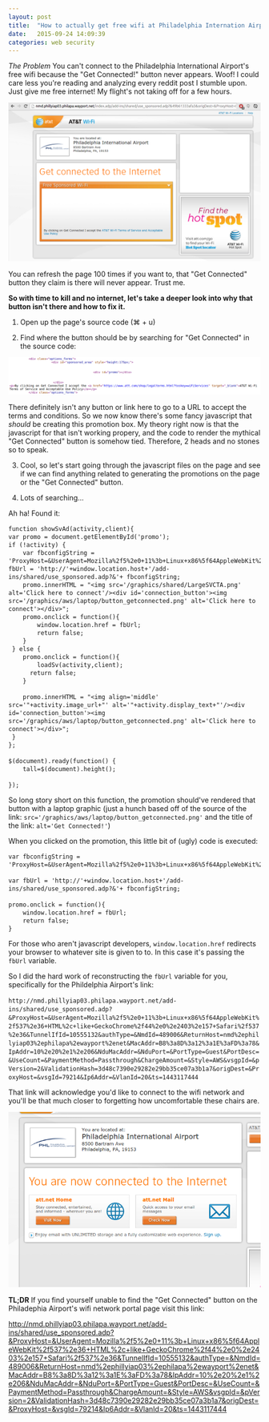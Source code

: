 ```yaml
---
layout: post
title:  "How to actually get free wifi at Philadelphia Internation Airport."
date:   2015-09-24 14:09:39
categories: web security
---
```


*The Problem*
You can't connect to the Philadelphia International Airport's free wifi because the "Get Connected!" button never appears. Woof! I could care less you're reading and analyzing every reddit post I stumble upon. Just give me free internet! My flight's not taking off for a few hours.

![Look. The get connected button never appears](/assets/philly_airport/look-no-get-connected-button.png)

You can refresh the page 100 times if you want to, that "Get Connected" button they claim is there will never appear. Trust me.

**So with time to kill and no internet, let's take a deeper look into why that button isn't there and how to fix it.**

1. Open up the page's source code (⌘ + u)

2. Find where the button should be by searching for "Get Connected" in the source code:

![No link or button found what so ever.](/assets/philly_airport/alleged-get-connected-button.png)

There definitely isn't any button or link here to go to a URL to accept the terms and conditions. So we now know there's some fancy javascript that _should_ be creating this promotion box. My theory right now is that the javascript for that isn't working propery, and the code to render the mythical "Get Connected" button is somehow tied. Therefore, 2 heads and no stones so to speak.

3. Cool, so let's start going through the javascript files on the page and see if we can find anything related to generating the promotions on the page or the "Get Connected" button.

4. Lots of searching...

Ah ha! Found it: 


    function showSvAd(activity,client){
    var promo = document.getElementById('promo');
    if (!activity) {
        var fbconfigString = 'ProxyHost=&UserAgent=Mozilla%2f5%2e0+11%3b+Linux+x86%5f64AppleWebKit%2f537%2e36+HTML%2c+like+GeckoChrome%2f44%2e0%2e2403%2e157+Safari%2f537%2e36&TunnelIfId=10555132&authType=&NmdId=489006&ReturnHost=nmd%2ephillyiap03%2ephilapa%2ewayport%2enet&MacAddr=B8%3a8D%3a12%3a1E%3aFD%3a78&IpAddr=10%2e20%2e1%2e206&NduMacAddr=&NduPort=&PortType=Guest&PortDesc=&UseCount=&PaymentMethod=Passthrough&ChargeAmount=&Style=AWS&vsgpId=&pVersion=2&ValidationHash=3d48c7390e29282e29bb35ce07a3b1a7&origDest=&ProxyHost=&vsgId=79214&Ip6Addr=&VlanId=20&ts=1443117444';var fbUrl = 'http://'+window.location.host+'/add-ins/shared/use_sponsored.adp?&'+ fbconfigString;
        promo.innerHTML = "<img src='/graphics/shared/LargeSVCTA.png' alt='Click here to connect'/><div id='connection_button'><img src='/graphics/aws/laptop/button_getconnected.png' alt='Click here to connect'></div>";
        promo.onclick = function(){
            window.location.href = fbUrl;
            return false;
        }
     } else {
        promo.onclick = function(){
            loadSv(activity,client);
          return false;
        }

        promo.innerHTML = "<img align='middle' src='"+activity.image_url+"' alt='"+activity.display_text+"'/><div id='connection_button'><img src='/graphics/aws/laptop/button_getconnected.png' alt='Click here to connect'></div>";
     }
    };

    $(document).ready(function() {
        tall=$(document).height();

    });

So long story short on this function, the promotion should've rendered that button with a laptop graphic (just a hunch based off of the source of the link: `src='/graphics/aws/laptop/button_getconnected.png'` and the title of the link: `alt='Get Connected!'`)

When you clicked on the promotion, this little bit of (ugly) code is executed:

    var fbconfigString = 'ProxyHost=&UserAgent=Mozilla%2f5%2e0+11%3b+Linux+x86%5f64AppleWebKit%2f537%2e36+HTML%2c+like+GeckoChrome%2f44%2e0%2e2403%2e157+Safari%2f537%2e36&TunnelIfId=10555132&authType=&NmdId=489006&ReturnHost=nmd%2ephillyiap03%2ephilapa%2ewayport%2enet&MacAddr=B8%3c8D%3a12%3d1E%3aED%3a78&IpAddr=10%2e20%2e1%2e206&NduMacAddr=&NduPort=&PortType=Guest&PortDesc=&UseCount=&PaymentMethod=Passthrough&ChargeAmount=&Style=AWS&vsgpId=&pVersion=2&ValidationHash=3d48c7390e29282e29bb35ce07a3b1a7&origDest=&ProxyHost=&vsgId=79214&Ip6Addr=&VlanId=20&ts=1443117444';

    var fbUrl = 'http://'+window.location.host+'/add-ins/shared/use_sponsored.adp?&'+ fbconfigString;

    promo.onclick = function(){
        window.location.href = fbUrl;
        return false;
    }

For those who aren't javascript developers, `window.location.href` redirects your browser to whatever site is given to to. In this case it's passing the `fbUrl` variable.

So I did the hard work of reconstructing the `fbUrl` variable for you, specifically for the Phildelphia Airport's link:

`http://nmd.phillyiap03.philapa.wayport.net/add-ins/shared/use_sponsored.adp?&ProxyHost=&UserAgent=Mozilla%2f5%2e0+11%3b+Linux+x86%5f64AppleWebKit%2f537%2e36+HTML%2c+like+GeckoChrome%2f44%2e0%2e2403%2e157+Safari%2f537%2e36&TunnelIfId=10555132&authType=&NmdId=489006&ReturnHost=nmd%2ephillyiap03%2ephilapa%2ewayport%2enet&MacAddr=B8%3a8D%3a12%3a1E%3aFD%3a78&IpAddr=10%2e20%2e1%2e206&NduMacAddr=&NduPort=&PortType=Guest&PortDesc=&UseCount=&PaymentMethod=Passthrough&ChargeAmount=&Style=AWS&vsgpId=&pVersion=2&ValidationHash=3d48c7390e29282e29bb35ce07a3b1a7&origDest=&ProxyHost=&vsgId=79214&Ip6Addr=&VlanId=20&ts=1443117444`

That link will acknowledge you'd like to connect to the wifi network and you'll be that much closer to forgetting how uncomfortable these chairs are. 

![Woo connected to interwebz!](/assets/philly_airport/woo-connection.png)

**TL;DR** If you find yourself unable to find the "Get Connected" button on the Philadephia Airport's wifi network portal page visit this link: 

http://nmd.phillyiap03.philapa.wayport.net/add-ins/shared/use_sponsored.adp?&ProxyHost=&UserAgent=Mozilla%2f5%2e0+11%3b+Linux+x86%5f64AppleWebKit%2f537%2e36+HTML%2c+like+GeckoChrome%2f44%2e0%2e2403%2e157+Safari%2f537%2e36&TunnelIfId=10555132&authType=&NmdId=489006&ReturnHost=nmd%2ephillyiap03%2ephilapa%2ewayport%2enet&MacAddr=B8%3a8D%3a12%3a1E%3aFD%3a78&IpAddr=10%2e20%2e1%2e206&NduMacAddr=&NduPort=&PortType=Guest&PortDesc=&UseCount=&PaymentMethod=Passthrough&ChargeAmount=&Style=AWS&vsgpId=&pVersion=2&ValidationHash=3d48c7390e29282e29bb35ce07a3b1a7&origDest=&ProxyHost=&vsgId=79214&Ip6Addr=&VlanId=20&ts=1443117444
